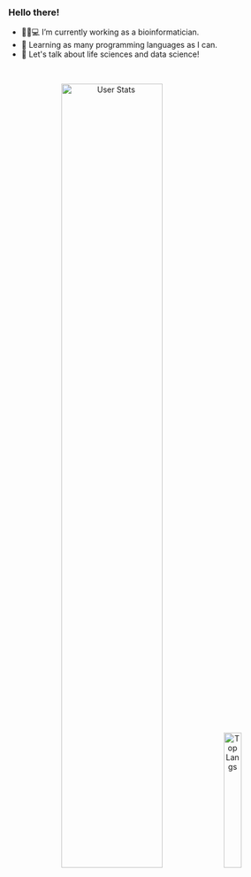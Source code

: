 ### Hello there! 

- 👨‍🔬💻 I’m currently working as a bioinformatician.
- 🐍 Learning as many programming languages as I can.
- 💬 Let's talk about life sciences and data science!

<br>

<p align="center">
  <img alt="User Stats" src="https://github-readme-stats.vercel.app/api?username=svalvaro&&show_icons=true&&theme=dark" width="60.25%"/>
  <img alt="Top Langs" src="https://github-readme-stats.vercel.app/api/top-langs/?username=svalvaro&&theme=dark" width="25%"/>
</p>




